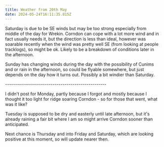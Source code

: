```yaml
---
title: Weather from 20th May
date: 2024-05-24T16:11:35.815Z
---
```

Saturday is due to be SE winds but may be too strong especially from middle of the day for Wrekin.  Corndon can cope with a lot more wind and in fact usually needs it, but the direction is less than ideal, however was soarable recently when the wind was pretty well SE (from looking at people tracklogs), so might be ok.  Likely to be a breakdown of conditions later in the afternoon.

Sunday has changing winds during the day with the possibility of Cunims and or rain in the afternoon, so could be flyable somewhere, but just depends on the day how it turns out.  Possibly a bit windier than Saturday. 

\---------------------------------------------------

I didn't post for Monday, partly because I forgot and mostly because I thought it too light for ridge soaring Corndon - so for those that went, what was it like?

Tuesday is supposed to be dry and easterly until late afternoon, but it's already raining a fair bit where I am so might arrive Corndon sooner than anticipated.

Next chance is Thursday and into Friday and Saturday, which are looking positive at this moment, so will update nearer then.